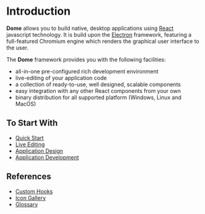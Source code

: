 # Introduction

**Dome** allows you to build native, desktop applications using
[React](https://reactjs.org) javascript technology. It is build upon the
[Electron](http://electron.atom.io) framework, featuring a full-featured Chromium
engine which renders the graphical user interface to the user.

The **Dome** framework provides you with the following facilities:
- all-in-one pre-configured rich development environment
- live-editing of your application code
- a collection of ready-to-use, well designed, scalable components
- easy integration with any other React components from your own
- binary distribution for all supported platform (Windows, Linux and MacOS)

## To Start With

- [Quick Start](tutorial-quickstart.html)
- [Live Editing](tutorial-hotreload.html)
- [Application Design](tutorial-application.html)
- [Application Development](tutorial-development.html)

## References

- [Custom Hooks](tutorial-hooks.html)
- [Icon Gallery](tutorial-icons.html)
- [Glossary](tutorial-glossary.html)
